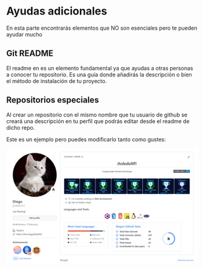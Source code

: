 # Ayudas adicionales

En esta parte encontrarás elementos que NO son esenciales pero te pueden ayudar mucho

## Git README
El readme en es un elemento fundamental ya que ayudas a otras personas a conocer tu repositorio. Es una guía donde añadirás la descripción o bien el método de instalación de tu proyecto.

## Repositorios especiales

Al crear un repositorio con el mismo nombre que tu usuario de github se creará una descripción en tu perfil que podrás editar desde el readme de dicho repo. 

Este es un ejemplo pero puedes modificarlo tanto como gustes:

 ![user-repo](Assets/user-readme.png)

